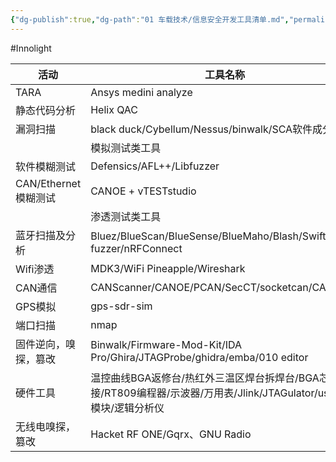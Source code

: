 ```yaml
---
{"dg-publish":true,"dg-path":"01 车载技术/信息安全开发工具清单.md","permalink":"/01 车载技术/信息安全开发工具清单/","created":"2025-01-16T09:58:02.919+08:00","updated":"2025-01-16T10:11:26.963+08:00"}
---
```


#Innolight

| 活动               | 工具名称                                                                             |
| ---------------- | -------------------------------------------------------------------------------- |
| TARA             | Ansys medini analyze                                                             |
| 静态代码分析           | Helix QAC                                                                        |
| 漏洞扫描             | black duck/Cybellum/Nessus/binwalk/SCA软件成分分析                                     |
|                  | 模拟测试类工具                                                                          |
| 软件模糊测试           | Defensics/AFL++/Libfuzzer                                                        |
| CAN/Ethernet模糊测试 | CANOE + vTESTstudio                                                              |
|                  | 渗透测试类工具                                                                          |
| 蓝牙扫描及分析          | Bluez/BlueScan/BlueSense/BlueMaho/Blash/Swift fuzzer/nRFConnect                  |
| Wifi渗透           | MDK3/WiFi Pineapple/Wireshark                                                    |
| CAN通信            | CANScanner/CANOE/PCAN/SecCT/socketcan/CANToolz                                   |
| GPS模拟            | gps-sdr-sim                                                                      |
| 端口扫描             | nmap                                                                             |
| 固件逆向，嗅探，篡改       | Binwalk/Firmware-Mod-Kit/IDA Pro/Ghira/JTAGProbe/ghidra/emba/010 editor          |
| 硬件工具             | 温控曲线BGA返修台/热红外三温区焊台拆焊台/BGA芯片焊接/RT809编程器/示波器/万用表/Jlink/JTAGulator/usb-ttl模块/逻辑分析仪 |
| 无线电嗅探，篡改         | Hacket RF ONE/Gqrx、GNU Radio                                                     |

